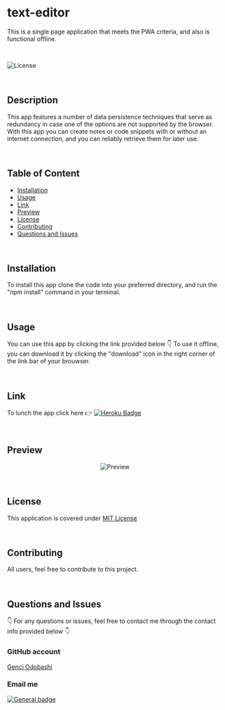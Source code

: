 # text-editor

  This is a single page application that meets the PWA criteria, and also is functional offline. 

  </br>
  
  ![License](https://img.shields.io/badge/License-MIT%20License-blue.svg)
  
  </br>
  
  ## Description
  
  This app features a number of data persistence techniques that serve as redundancy in case one of the options are not supported by the browser.
  With this app you can create notes or code snippets with or without an internet connection, and you can reliably retrieve them for later use.
  
  </br>

  ## Table of Content
  
  - [Installation](#installation)
  - [Usage](#usage)
  - [Link](#link)
  - [Preview](#preview)
  - [License](#license)
  - [Contributing](#contributing)
  - [Questions and Issues](#questions-and-issues)
  
 
  </br>

  ## Installation
  
  To install this app clone the code into your preferred directory, and run the "npm install" command in your terminal.
  
  </br>
  
  ## Usage
  
  You can use this app by clicking the link provided below 👇
  To use it offline, you can download it by clicking the "download" icon in the right corner of the link bar of your brouwser.
  
  </br>
  
  ## Link
  
  To lunch the app click here  👉  [![Heroku Badge](https://www.herokucdn.com/deploy/button.svg)](https://note-taker-genci.herokuapp.com/notes)

  </br>
  
  ## Preview
  
  <div align = "center">
  
  ![Preview](Develop/public/assets/pictures/preview.png)
  
  </div>
  
  </br>
  
  ## License
  
  
  This application is covered under [MIT License](https://choosealicense.com/licenses/mit/)
  
  </br>
  
  ## Contributing
  
  All users, feel free to contribute to this project.
  
  </br>
 
  ## Questions and Issues
  
  👇 For any questions or issues, feel free to contact me through the contact info provided below 👇
  
  ### GitHub account  
  
  [Genci Odobashi](https://github.com/odobashigenci)
  
  ### Email me
   
  [![General badge](https://img.shields.io/badge/Gmail-D14836?style=for-the-badge&logo=gmail&logoColor=white)](mailto:odobashigenci@gmail.com)


